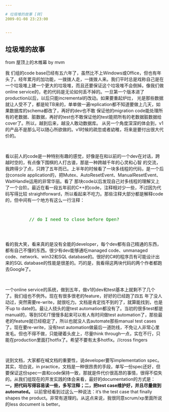 ```yaml
---

# 垃圾堆的故事 [转]
2009-01-08 23:23:00


---
```



<h2>垃圾堆的故事</h2><p>     <span>from 屋顶上的木帷幕 </span> by <span>mvm</span> </p>
<p>我 们组的code base已经有五六年了，虽然比不上Windows或Office，但也有年头了。经年累月的加功能，一拨拨人走，一拨拨人来。我们平时总是戏称自己是在 一个垃圾堆上建一个更大的垃圾堆，而且还要保证这个垃圾堆不会倒掉。像我们做online service的，老的代码是无论如何丢不掉的。一旦第一个版本进了production以后，以后只能incremental的改动。如果要重起炉灶， 光是那些数据就让人受不了，都是轮TB来的，单单做一遍replication都不知道要做上几天，如果数据库的schema都改了，再好的dev也不敢 保证他的migration code能处理所有的老数据、脏数据，再好的test也不敢保证他的test能把所有的老数据脏数据给cover了。所以，越到后来，越没人敢动数据库。 从另一个角度深深的体会到，v1的产品不是那么可以随心所欲做的。v1时候的疏忽或者幼稚，将来是要付出很大代价的。</p>
<p>&nbsp;</p>
<p>看以前人的code是一种特别有趣的感觉，好像是在和以前的一个dev在对话，跨越时空的，有点像下围棋的人打古谱，那是一种跨越千年的心灵和心智 的交流，我跨得少了点，只跨了五年而已。上半年的时候看了一块多线程的代码，是一个后台console application的，把Mutex、AutoResetEvent、ManualResetEvent、WaitHandle运用的非常华丽。看了 那块code以后发现自己对多线程的理解又上了一个台阶。最近在看一段五年前的C++的code，注释相对少一些，不过因为代码写得比较 straightforward，所以看起来不吃力。那些注释大部分都是解释code的，但中间有一个地方有这么一行注释：</p>
<pre>     <p>         <span style="color: #008000;">//</span><span style="color: #008000;"> do I need to close before Open?</span>     </p>
 </pre><p>看的我大笑，看来真的是没有全能的developer，每个dev都有自己精通的东西，都有自己不懂的东西。很少有dev能够通吃managed code、unmanaged code、network、win32和SQL database的。很好的C#的程序员有可能设计出来的SQL database的性能是很差的。巧的是，我看得这两块代码的两个作者都跑去Google了。</p>
<p>&nbsp;</p>
<p>一个online service的系统，做到五年，做v1的dev和test基本上就剩不了几个了。我们组也不例外。现在有很多很老的feature，好好的已经跑了四五 年了没人动过，突然需要re-write，就很吃力。文档是肯定找不到的了，就算能找到，也是不up to date的。最让人挠头的是test automation都没有了。当初的很多test都是manual的，等到SDE/T慢慢多起来可以有人有时间做test automation了，那些最老的feature就已经稳定了，所以也就没人去automate那些manual test cases了。现在要re-write，没有test automation做最后一道防线，不免让人非常心里发毛。但也不得不做，只能硬着头皮上，尽量think through一点，实在不行，只能在production里面打hotfix了。希望不要有太多hotfix。//cross fingers</p>
<p>&nbsp;</p>
<p>说到文档，大家都在喊文档的重要性，说developer要写implementation spec。其实，坦白说，in practice，文档是一种很昂贵的手段，单写一份spec还好，但要保证这份spec一直和code保持一致，那就是件代价很高昂的事情，很得不偿失 的。从我们组现在的开发实践的体会来看，最好的documentation的方式是：<strong>一，把代码写得容易读一些，多写注释；二，把test case维护好，并且尽量做到automated。</strong> 以前曾经看到过这么一种说法：it&rsquo;s the test case that finally shapes the product。非常有道理的。从这点来说，我很同意scrum/xp里面所说的less document is better。</p>
 <!--XN_AntiSpam_Robot 2009-06-16-->